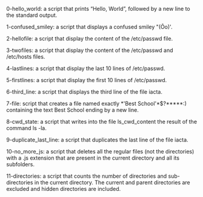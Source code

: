 0-hello_world: a script that prints “Hello, World”, followed by a new line to the standard output.
 
1-confused_smiley: a script that displays a confused smiley "(Ôo)'.

2-hellofile: a script that display the content of the /etc/passwd file.

3-twofiles: a script that display the content of the /etc/passwd and /etc/hosts files.

4-lastlines: a script that display the last 10 lines of /etc/passwd.

5-firstlines: a script that display the first 10 lines of /etc/passwd.

6-third_line: a script that displays the third line of the file iacta.

7-file: script that creates a file named exactly \*\'Best School\'\*$\?\*\*\*\*\*:) containing the text Best School ending by a new line.

8-cwd_state: a script that writes into the file ls_cwd_content the result of the command ls -la.

9-duplicate_last_line: a script that duplicates the last line of the file iacta.

10-no_more_js: a script that deletes all the regular files (not the directories) with a .js extension that are present in the current directory and all its subfolders.

11-directories: a script that counts the number of directories and sub-directories in the current directory. The current and parent directories are excluded and hidden directories are included.

